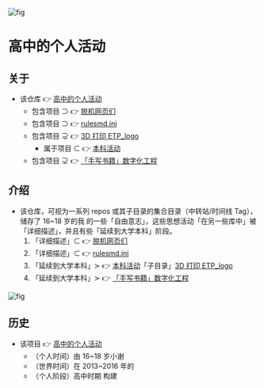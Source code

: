 <!-- ![fig](https://raw.githubusercontent.com/ChenZhu-Xie/senior-high-school_activities/master/img/logo.jpg "『主入口』页面") -->
![fig](https://gitee.com/ChenZhu-Xie/senior-high-school_activities/raw/master/img/logo.jpg "高中毕业「T-shirt」背面：「ETP project」logo")

# 高中的个人活动

## 关于
* 该仓库 👉 [高中的个人活动](https://gitee.com/ChenZhu-Xie/senior-high-school_activities)
    * 包含项目 ⊃ 👉 [脱机网页们](https://gitee.com/ChenZhu-Xie/offline_web_pages)
    * 包含项目 ⊃ 👉 [rulesmd.ini](https://gitee.com/ChenZhu-Xie/rulesmd.ini)
    * 包含项目 ⊋ 👉 [3D 打印 ETP_logo](https://gitee.com/ChenZhu-Xie/undergraduate_activities/tree/master/10__5.1__Off-Campus_Internships/1__3.1__%E6%B2%88%E5%8C%97%E6%96%B0%E5%8C%BA__1.5_year)
        * 属于项目 ⊂ 👉 [本科活动](https://gitee.com/ChenZhu-Xie/undergraduate_activities)
    * 包含项目 ⊋ 👉 [「手写书籍」数字化工程](https://gitee.com/ChenZhu-Xie/3_books_with_cpp)

## 介绍
* 该仓库，可视为一系列 repos 或其子目录的集合目录（中转站/时间线 Tag），储存了 16~18 岁的我 的一些「自由意志」，这些思想活动「在另一些库中」被「详细描述」，并且有些「延续到大学本科」阶段。
    1. 「详细描述」⊂ 👉 [脱机网页们](https://gitee.com/ChenZhu-Xie/offline_web_pages)
    2. 「详细描述」⊂ 👉 [rulesmd.ini](https://gitee.com/ChenZhu-Xie/rulesmd.ini)
    3. 「延续到大学本科」≻ 👉 [本科活动](https://gitee.com/ChenZhu-Xie/undergraduate_activities)「子目录」[3D 打印 ETP_logo](https://gitee.com/ChenZhu-Xie/undergraduate_activities/tree/master/10__5.1__Off-Campus_Internships/1__3.1__%E6%B2%88%E5%8C%97%E6%96%B0%E5%8C%BA__1.5_year)
    4. 「延续到大学本科」≻ 👉 [「手写书籍」数字化工程](https://gitee.com/ChenZhu-Xie/3_books_with_cpp)

<!-- ![fig](https://raw.githubusercontent.com/ChenZhu-Xie/senior-high-school_activities/master/img/7_books.jpg "7 本「等待被数字化」的书") -->
![fig](https://gitee.com/ChenZhu-Xie/senior-high-school_activities/raw/master/img/7_books.jpg "7 本「等待被数字化」的书")

## 历史
* 该项目 👉 [高中的个人活动](https://gitee.com/ChenZhu-Xie/senior-high-school_activities)
    * （个人时间）由 16~18 岁小谢
    * （世界时间）在 2013~2016 年的 
    * （个人阶段）高中时期 构建

<!-- ## 软件架构
软件架构说明


## 安装教程

1.  xxxx
2.  xxxx
3.  xxxx

## 使用说明

1.  xxxx
2.  xxxx
3.  xxxx

## 参与贡献

1.  Fork 本仓库
2.  新建 Feat_xxx 分支
3.  提交代码
4.  新建 Pull Request


## 特技

1.  使用 Readme\_XXX.md 来支持不同的语言，例如 Readme\_en.md, Readme\_zh.md
2.  Gitee 官方博客 [blog.gitee.com](https://blog.gitee.com)
3.  你可以 [https://gitee.com/explore](https://gitee.com/explore) 这个地址来了解 Gitee 上的优秀开源项目
4.  [GVP](https://gitee.com/gvp) 全称是 Gitee 最有价值开源项目，是综合评定出的优秀开源项目
5.  Gitee 官方提供的使用手册 [https://gitee.com/help](https://gitee.com/help)
6.  Gitee 封面人物是一档用来展示 Gitee 会员风采的栏目 [https://gitee.com/gitee-stars/](https://gitee.com/gitee-stars/) -->
